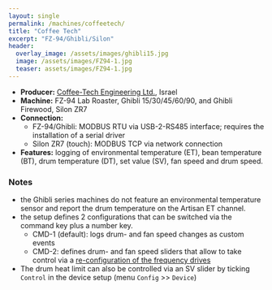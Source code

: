 ```yaml
---
layout: single
permalink: /machines/coffeetech/
title: "Coffee Tech"
excerpt: "FZ-94/Ghibli/Silon"
header:
  overlay_image: /assets/images/ghibli15.jpg
  image: /assets/images/FZ94-1.jpg
  teaser: assets/images/FZ94-1.jpg
---
```

* __Producer:__ [Coffee-Tech Engineering Ltd.](https://www.coffee-tech.com), Israel
* __Machine:__ FZ-94 Lab Roaster, Ghibli 15/30/45/60/90, and Ghibli Firewood, Silon ZR7
* __Connection:__ 
   * FZ-94/Ghibli: MODBUS RTU via USB-2-RS485 interface; requires the installation of a serial driver
   * Silon ZR7 (touch): MODBUS TCP via network connection
* __Features:__ logging of environmental temperature (ET), bean temperature (BT), drum temperature (DT), set value (SV), fan speed and drum speed. 

### Notes

- the Ghibli series machines do not feature an environmental temperature sensor and report the drum temperature on the Artisan ET channel.
- the setup defines 2 configurations that can be switched via the command key plus a number key.
  * CMD-1 (default): logs drum- and fan speed changes as custom events
  * CMD-2: defines drum- and fan speed sliders that allow to take control via a [re-configuration of the frequency drives](https://artisan-roasterscope.blogspot.de/2016/08/fz-94-4-taking-control.html)
- The drum heat limit can also be controlled via an SV slider by ticking `Control` in the device setup (menu `Config` >> `Device`)